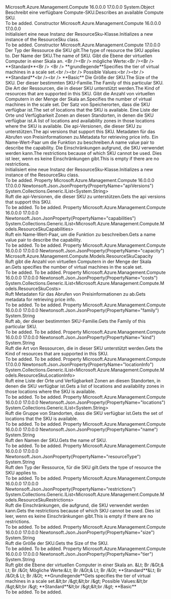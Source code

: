 <Type Name="ResourceSku" FullName="Microsoft.Azure.Management.Compute.Models.ResourceSku">
  <TypeSignature Language="C#" Value="public class ResourceSku" />
  <TypeSignature Language="ILAsm" Value=".class public auto ansi beforefieldinit ResourceSku extends System.Object" />
  <TypeSignature Language="DocId" Value="T:Microsoft.Azure.Management.Compute.Models.ResourceSku" />
  <TypeSignature Language="VB.NET" Value="Public Class ResourceSku" />
  <TypeSignature Language="F#" Value="type ResourceSku = class" />
  <AssemblyInfo>
    <AssemblyName>Microsoft.Azure.Management.Compute</AssemblyName>
    <AssemblyVersion>16.0.0.0</AssemblyVersion>
    <AssemblyVersion>17.0.0.0</AssemblyVersion>
  </AssemblyInfo>
  <Base>
    <BaseTypeName>System.Object</BaseTypeName>
  </Base>
  <Interfaces />
  <Docs>
    <summary>
            <span data-ttu-id="4d928-101">Beschreibt eine verfügbare Compute-SKU.</span><span class="sxs-lookup"><span data-stu-id="4d928-101">Describes an available Compute SKU.</span></span>
            </summary>
    <remarks>To be added.</remarks>
  </Docs>
  <Members>
    <Member MemberName=".ctor">
      <MemberSignature Language="C#" Value="public ResourceSku ();" />
      <MemberSignature Language="ILAsm" Value=".method public hidebysig specialname rtspecialname instance void .ctor() cil managed" />
      <MemberSignature Language="DocId" Value="M:Microsoft.Azure.Management.Compute.Models.ResourceSku.#ctor" />
      <MemberSignature Language="VB.NET" Value="Public Sub New ()" />
      <MemberType>Constructor</MemberType>
      <AssemblyInfo>
        <AssemblyName>Microsoft.Azure.Management.Compute</AssemblyName>
        <AssemblyVersion>16.0.0.0</AssemblyVersion>
        <AssemblyVersion>17.0.0.0</AssemblyVersion>
      </AssemblyInfo>
      <Parameters />
      <Docs>
        <summary>
            <span data-ttu-id="4d928-102">Initialisiert eine neue Instanz der ResourceSku-Klasse.</span><span class="sxs-lookup"><span data-stu-id="4d928-102">Initializes a new instance of the ResourceSku class.</span></span>
            </summary>
        <remarks>To be added.</remarks>
      </Docs>
    </Member>
    <Member MemberName=".ctor">
      <MemberSignature Language="C#" Value="public ResourceSku (string resourceType = null, string name = null, string tier = null, string size = null, string family = null, string kind = null, Microsoft.Azure.Management.Compute.Models.ResourceSkuCapacity capacity = null, System.Collections.Generic.IList&lt;string&gt; locations = null, System.Collections.Generic.IList&lt;Microsoft.Azure.Management.Compute.Models.ResourceSkuLocationInfo&gt; locationInfo = null, System.Collections.Generic.IList&lt;string&gt; apiVersions = null, System.Collections.Generic.IList&lt;Microsoft.Azure.Management.Compute.Models.ResourceSkuCosts&gt; costs = null, System.Collections.Generic.IList&lt;Microsoft.Azure.Management.Compute.Models.ResourceSkuCapabilities&gt; capabilities = null, System.Collections.Generic.IList&lt;Microsoft.Azure.Management.Compute.Models.ResourceSkuRestrictions&gt; restrictions = null);" />
      <MemberSignature Language="ILAsm" Value=".method public hidebysig specialname rtspecialname instance void .ctor(string resourceType, string name, string tier, string size, string family, string kind, class Microsoft.Azure.Management.Compute.Models.ResourceSkuCapacity capacity, class System.Collections.Generic.IList`1&lt;string&gt; locations, class System.Collections.Generic.IList`1&lt;class Microsoft.Azure.Management.Compute.Models.ResourceSkuLocationInfo&gt; locationInfo, class System.Collections.Generic.IList`1&lt;string&gt; apiVersions, class System.Collections.Generic.IList`1&lt;class Microsoft.Azure.Management.Compute.Models.ResourceSkuCosts&gt; costs, class System.Collections.Generic.IList`1&lt;class Microsoft.Azure.Management.Compute.Models.ResourceSkuCapabilities&gt; capabilities, class System.Collections.Generic.IList`1&lt;class Microsoft.Azure.Management.Compute.Models.ResourceSkuRestrictions&gt; restrictions) cil managed" />
      <MemberSignature Language="DocId" Value="M:Microsoft.Azure.Management.Compute.Models.ResourceSku.#ctor(System.String,System.String,System.String,System.String,System.String,System.String,Microsoft.Azure.Management.Compute.Models.ResourceSkuCapacity,System.Collections.Generic.IList{System.String},System.Collections.Generic.IList{Microsoft.Azure.Management.Compute.Models.ResourceSkuLocationInfo},System.Collections.Generic.IList{System.String},System.Collections.Generic.IList{Microsoft.Azure.Management.Compute.Models.ResourceSkuCosts},System.Collections.Generic.IList{Microsoft.Azure.Management.Compute.Models.ResourceSkuCapabilities},System.Collections.Generic.IList{Microsoft.Azure.Management.Compute.Models.ResourceSkuRestrictions})" />
      <MemberSignature Language="VB.NET" Value="Public Sub New (Optional resourceType As String = null, Optional name As String = null, Optional tier As String = null, Optional size As String = null, Optional family As String = null, Optional kind As String = null, Optional capacity As ResourceSkuCapacity = null, Optional locations As IList(Of String) = null, Optional locationInfo As IList(Of ResourceSkuLocationInfo) = null, Optional apiVersions As IList(Of String) = null, Optional costs As IList(Of ResourceSkuCosts) = null, Optional capabilities As IList(Of ResourceSkuCapabilities) = null, Optional restrictions As IList(Of ResourceSkuRestrictions) = null)" />
      <MemberSignature Language="F#" Value="new Microsoft.Azure.Management.Compute.Models.ResourceSku : string * string * string * string * string * string * Microsoft.Azure.Management.Compute.Models.ResourceSkuCapacity * System.Collections.Generic.IList&lt;string&gt; * System.Collections.Generic.IList&lt;Microsoft.Azure.Management.Compute.Models.ResourceSkuLocationInfo&gt; * System.Collections.Generic.IList&lt;string&gt; * System.Collections.Generic.IList&lt;Microsoft.Azure.Management.Compute.Models.ResourceSkuCosts&gt; * System.Collections.Generic.IList&lt;Microsoft.Azure.Management.Compute.Models.ResourceSkuCapabilities&gt; * System.Collections.Generic.IList&lt;Microsoft.Azure.Management.Compute.Models.ResourceSkuRestrictions&gt; -&gt; Microsoft.Azure.Management.Compute.Models.ResourceSku" Usage="new Microsoft.Azure.Management.Compute.Models.ResourceSku (resourceType, name, tier, size, family, kind, capacity, locations, locationInfo, apiVersions, costs, capabilities, restrictions)" />
      <MemberType>Constructor</MemberType>
      <AssemblyInfo>
        <AssemblyName>Microsoft.Azure.Management.Compute</AssemblyName>
        <AssemblyVersion>17.0.0.0</AssemblyVersion>
      </AssemblyInfo>
      <Parameters>
        <Parameter Name="resourceType" Type="System.String" />
        <Parameter Name="name" Type="System.String" />
        <Parameter Name="tier" Type="System.String" />
        <Parameter Name="size" Type="System.String" />
        <Parameter Name="family" Type="System.String" />
        <Parameter Name="kind" Type="System.String" />
        <Parameter Name="capacity" Type="Microsoft.Azure.Management.Compute.Models.ResourceSkuCapacity" />
        <Parameter Name="locations" Type="System.Collections.Generic.IList&lt;System.String&gt;" />
        <Parameter Name="locationInfo" Type="System.Collections.Generic.IList&lt;Microsoft.Azure.Management.Compute.Models.ResourceSkuLocationInfo&gt;" />
        <Parameter Name="apiVersions" Type="System.Collections.Generic.IList&lt;System.String&gt;" />
        <Parameter Name="costs" Type="System.Collections.Generic.IList&lt;Microsoft.Azure.Management.Compute.Models.ResourceSkuCosts&gt;" />
        <Parameter Name="capabilities" Type="System.Collections.Generic.IList&lt;Microsoft.Azure.Management.Compute.Models.ResourceSkuCapabilities&gt;" />
        <Parameter Name="restrictions" Type="System.Collections.Generic.IList&lt;Microsoft.Azure.Management.Compute.Models.ResourceSkuRestrictions&gt;" />
      </Parameters>
      <Docs>
        <param name="resourceType"><span data-ttu-id="4d928-103">Der Typ der Ressource die SKU gilt.</span><span class="sxs-lookup"><span data-stu-id="4d928-103">The type of resource the SKU applies to.</span></span></param>
        <param name="name"><span data-ttu-id="4d928-104">Der Name der SKU.</span><span class="sxs-lookup"><span data-stu-id="4d928-104">The name of SKU.</span></span></param>
        <param name="tier"><span data-ttu-id="4d928-105">Gibt die Ebene der virtuellen Computer in einer Skala an. &lt;Br /&gt;&lt;Br /&gt; mögliche Werte:&lt;Br /&gt;&lt;Br /&gt; **Standard**&lt;Br /&gt; &lt;Br /&gt; **grundlegende**</span><span class="sxs-lookup"><span data-stu-id="4d928-105">Specifies the tier of virtual machines in a scale set.&lt;br /&gt;&lt;br /&gt; Possible Values:&lt;br /&gt;&lt;br /&gt; **Standard**&lt;br /&gt;&lt;br /&gt; **Basic**</span></span></param>
        <param name="size"><span data-ttu-id="4d928-106">Die Größe der SKU.</span><span class="sxs-lookup"><span data-stu-id="4d928-106">The Size of the SKU.</span></span></param>
        <param name="family"><span data-ttu-id="4d928-107">Der dieser bestimmten SKU-Familie.</span><span class="sxs-lookup"><span data-stu-id="4d928-107">The Family of this particular SKU.</span></span></param>
        <param name="kind"><span data-ttu-id="4d928-108">Die Art der Ressourcen, die in dieser SKU unterstützt werden.</span><span class="sxs-lookup"><span data-stu-id="4d928-108">The Kind of resources that are supported in this SKU.</span></span></param>
        <param name="capacity"><span data-ttu-id="4d928-109">Gibt die Anzahl von virtuellen Computern in der Menge der Skala an.</span><span class="sxs-lookup"><span data-stu-id="4d928-109">Specifies the number of virtual machines in the scale set.</span></span></param>
        <param name="locations"><span data-ttu-id="4d928-110">Der Satz von Speicherorten, dass die SKU verfügbar ist.</span><span class="sxs-lookup"><span data-stu-id="4d928-110">The set of locations that the SKU is available.</span></span></param>
        <param name="locationInfo"><span data-ttu-id="4d928-111">Eine Liste der Orte und Verfügbarkeit Zonen an diesen Standorten, in denen die SKU verfügbar ist.</span><span class="sxs-lookup"><span data-stu-id="4d928-111">A list of locations and availability zones in those locations where the SKU is available.</span></span></param>
        <param name="apiVersions"><span data-ttu-id="4d928-112">Die api-Versionen, die dieser SKU zu unterstützen.</span><span class="sxs-lookup"><span data-stu-id="4d928-112">The api versions that support this SKU.</span></span></param>
        <param name="costs"><span data-ttu-id="4d928-113">Metadaten für das Abrufen von Preisinformationen zu.</span><span class="sxs-lookup"><span data-stu-id="4d928-113">Metadata for retrieving price info.</span></span></param>
        <param name="capabilities"><span data-ttu-id="4d928-114">Ein Name-Wert-Paar um die Funktion zu beschreiben.</span><span class="sxs-lookup"><span data-stu-id="4d928-114">A name value pair to describe the capability.</span></span></param>
        <param name="restrictions"><span data-ttu-id="4d928-115">Die Einschränkungen aufgrund, die SKU verwendet werden kann.</span><span class="sxs-lookup"><span data-stu-id="4d928-115">The restrictions because of which SKU cannot be used.</span></span> <span data-ttu-id="4d928-116">Dies ist leer, wenn es keine Einschränkungen gibt.</span><span class="sxs-lookup"><span data-stu-id="4d928-116">This is empty if there are no restrictions.</span></span></param>
        <summary>
            <span data-ttu-id="4d928-117">Initialisiert eine neue Instanz der ResourceSku-Klasse.</span><span class="sxs-lookup"><span data-stu-id="4d928-117">Initializes a new instance of the ResourceSku class.</span></span>
            </summary>
        <remarks>To be added.</remarks>
      </Docs>
    </Member>
    <Member MemberName="ApiVersions">
      <MemberSignature Language="C#" Value="public System.Collections.Generic.IList&lt;string&gt; ApiVersions { get; }" />
      <MemberSignature Language="ILAsm" Value=".property instance class System.Collections.Generic.IList`1&lt;string&gt; ApiVersions" />
      <MemberSignature Language="DocId" Value="P:Microsoft.Azure.Management.Compute.Models.ResourceSku.ApiVersions" />
      <MemberSignature Language="VB.NET" Value="Public ReadOnly Property ApiVersions As IList(Of String)" />
      <MemberSignature Language="F#" Value="member this.ApiVersions : System.Collections.Generic.IList&lt;string&gt;" Usage="Microsoft.Azure.Management.Compute.Models.ResourceSku.ApiVersions" />
      <MemberType>Property</MemberType>
      <AssemblyInfo>
        <AssemblyName>Microsoft.Azure.Management.Compute</AssemblyName>
        <AssemblyVersion>16.0.0.0</AssemblyVersion>
        <AssemblyVersion>17.0.0.0</AssemblyVersion>
      </AssemblyInfo>
      <Attributes>
        <Attribute>
          <AttributeName>Newtonsoft.Json.JsonProperty(PropertyName="apiVersions")</AttributeName>
        </Attribute>
      </Attributes>
      <ReturnValue>
        <ReturnType>System.Collections.Generic.IList&lt;System.String&gt;</ReturnType>
      </ReturnValue>
      <Docs>
        <summary>
            <span data-ttu-id="4d928-118">Ruft die api-Versionen, die dieser SKU zu unterstützen.</span><span class="sxs-lookup"><span data-stu-id="4d928-118">Gets the api versions that support this SKU.</span></span>
            </summary>
        <value>To be added.</value>
        <remarks>To be added.</remarks>
      </Docs>
    </Member>
    <Member MemberName="Capabilities">
      <MemberSignature Language="C#" Value="public System.Collections.Generic.IList&lt;Microsoft.Azure.Management.Compute.Models.ResourceSkuCapabilities&gt; Capabilities { get; }" />
      <MemberSignature Language="ILAsm" Value=".property instance class System.Collections.Generic.IList`1&lt;class Microsoft.Azure.Management.Compute.Models.ResourceSkuCapabilities&gt; Capabilities" />
      <MemberSignature Language="DocId" Value="P:Microsoft.Azure.Management.Compute.Models.ResourceSku.Capabilities" />
      <MemberSignature Language="VB.NET" Value="Public ReadOnly Property Capabilities As IList(Of ResourceSkuCapabilities)" />
      <MemberSignature Language="F#" Value="member this.Capabilities : System.Collections.Generic.IList&lt;Microsoft.Azure.Management.Compute.Models.ResourceSkuCapabilities&gt;" Usage="Microsoft.Azure.Management.Compute.Models.ResourceSku.Capabilities" />
      <MemberType>Property</MemberType>
      <AssemblyInfo>
        <AssemblyName>Microsoft.Azure.Management.Compute</AssemblyName>
        <AssemblyVersion>16.0.0.0</AssemblyVersion>
        <AssemblyVersion>17.0.0.0</AssemblyVersion>
      </AssemblyInfo>
      <Attributes>
        <Attribute>
          <AttributeName>Newtonsoft.Json.JsonProperty(PropertyName="capabilities")</AttributeName>
        </Attribute>
      </Attributes>
      <ReturnValue>
        <ReturnType>System.Collections.Generic.IList&lt;Microsoft.Azure.Management.Compute.Models.ResourceSkuCapabilities&gt;</ReturnType>
      </ReturnValue>
      <Docs>
        <summary>
            <span data-ttu-id="4d928-119">Ruft ein Name-Wert-Paar, um die Funktion zu beschreiben.</span><span class="sxs-lookup"><span data-stu-id="4d928-119">Gets a name value pair to describe the capability.</span></span>
            </summary>
        <value>To be added.</value>
        <remarks>To be added.</remarks>
      </Docs>
    </Member>
    <Member MemberName="Capacity">
      <MemberSignature Language="C#" Value="public Microsoft.Azure.Management.Compute.Models.ResourceSkuCapacity Capacity { get; }" />
      <MemberSignature Language="ILAsm" Value=".property instance class Microsoft.Azure.Management.Compute.Models.ResourceSkuCapacity Capacity" />
      <MemberSignature Language="DocId" Value="P:Microsoft.Azure.Management.Compute.Models.ResourceSku.Capacity" />
      <MemberSignature Language="VB.NET" Value="Public ReadOnly Property Capacity As ResourceSkuCapacity" />
      <MemberSignature Language="F#" Value="member this.Capacity : Microsoft.Azure.Management.Compute.Models.ResourceSkuCapacity" Usage="Microsoft.Azure.Management.Compute.Models.ResourceSku.Capacity" />
      <MemberType>Property</MemberType>
      <AssemblyInfo>
        <AssemblyName>Microsoft.Azure.Management.Compute</AssemblyName>
        <AssemblyVersion>16.0.0.0</AssemblyVersion>
        <AssemblyVersion>17.0.0.0</AssemblyVersion>
      </AssemblyInfo>
      <Attributes>
        <Attribute>
          <AttributeName>Newtonsoft.Json.JsonProperty(PropertyName="capacity")</AttributeName>
        </Attribute>
      </Attributes>
      <ReturnValue>
        <ReturnType>Microsoft.Azure.Management.Compute.Models.ResourceSkuCapacity</ReturnType>
      </ReturnValue>
      <Docs>
        <summary>
            <span data-ttu-id="4d928-120">Ruft gibt die Anzahl von virtuellen Computern in der Menge der Skala an.</span><span class="sxs-lookup"><span data-stu-id="4d928-120">Gets specifies the number of virtual machines in the scale set.</span></span>
            </summary>
        <value>To be added.</value>
        <remarks>To be added.</remarks>
      </Docs>
    </Member>
    <Member MemberName="Costs">
      <MemberSignature Language="C#" Value="public System.Collections.Generic.IList&lt;Microsoft.Azure.Management.Compute.Models.ResourceSkuCosts&gt; Costs { get; }" />
      <MemberSignature Language="ILAsm" Value=".property instance class System.Collections.Generic.IList`1&lt;class Microsoft.Azure.Management.Compute.Models.ResourceSkuCosts&gt; Costs" />
      <MemberSignature Language="DocId" Value="P:Microsoft.Azure.Management.Compute.Models.ResourceSku.Costs" />
      <MemberSignature Language="VB.NET" Value="Public ReadOnly Property Costs As IList(Of ResourceSkuCosts)" />
      <MemberSignature Language="F#" Value="member this.Costs : System.Collections.Generic.IList&lt;Microsoft.Azure.Management.Compute.Models.ResourceSkuCosts&gt;" Usage="Microsoft.Azure.Management.Compute.Models.ResourceSku.Costs" />
      <MemberType>Property</MemberType>
      <AssemblyInfo>
        <AssemblyName>Microsoft.Azure.Management.Compute</AssemblyName>
        <AssemblyVersion>16.0.0.0</AssemblyVersion>
        <AssemblyVersion>17.0.0.0</AssemblyVersion>
      </AssemblyInfo>
      <Attributes>
        <Attribute>
          <AttributeName>Newtonsoft.Json.JsonProperty(PropertyName="costs")</AttributeName>
        </Attribute>
      </Attributes>
      <ReturnValue>
        <ReturnType>System.Collections.Generic.IList&lt;Microsoft.Azure.Management.Compute.Models.ResourceSkuCosts&gt;</ReturnType>
      </ReturnValue>
      <Docs>
        <summary>
            <span data-ttu-id="4d928-121">Ruft Metadaten für das Abrufen von Preisinformationen zu ab.</span><span class="sxs-lookup"><span data-stu-id="4d928-121">Gets metadata for retrieving price info.</span></span>
            </summary>
        <value>To be added.</value>
        <remarks>To be added.</remarks>
      </Docs>
    </Member>
    <Member MemberName="Family">
      <MemberSignature Language="C#" Value="public string Family { get; }" />
      <MemberSignature Language="ILAsm" Value=".property instance string Family" />
      <MemberSignature Language="DocId" Value="P:Microsoft.Azure.Management.Compute.Models.ResourceSku.Family" />
      <MemberSignature Language="VB.NET" Value="Public ReadOnly Property Family As String" />
      <MemberSignature Language="F#" Value="member this.Family : string" Usage="Microsoft.Azure.Management.Compute.Models.ResourceSku.Family" />
      <MemberType>Property</MemberType>
      <AssemblyInfo>
        <AssemblyName>Microsoft.Azure.Management.Compute</AssemblyName>
        <AssemblyVersion>16.0.0.0</AssemblyVersion>
        <AssemblyVersion>17.0.0.0</AssemblyVersion>
      </AssemblyInfo>
      <Attributes>
        <Attribute>
          <AttributeName>Newtonsoft.Json.JsonProperty(PropertyName="family")</AttributeName>
        </Attribute>
      </Attributes>
      <ReturnValue>
        <ReturnType>System.String</ReturnType>
      </ReturnValue>
      <Docs>
        <summary>
            <span data-ttu-id="4d928-122">Ruft ab, der dieser bestimmten SKU-Familie.</span><span class="sxs-lookup"><span data-stu-id="4d928-122">Gets the Family of this particular SKU.</span></span>
            </summary>
        <value>To be added.</value>
        <remarks>To be added.</remarks>
      </Docs>
    </Member>
    <Member MemberName="Kind">
      <MemberSignature Language="C#" Value="public string Kind { get; }" />
      <MemberSignature Language="ILAsm" Value=".property instance string Kind" />
      <MemberSignature Language="DocId" Value="P:Microsoft.Azure.Management.Compute.Models.ResourceSku.Kind" />
      <MemberSignature Language="VB.NET" Value="Public ReadOnly Property Kind As String" />
      <MemberSignature Language="F#" Value="member this.Kind : string" Usage="Microsoft.Azure.Management.Compute.Models.ResourceSku.Kind" />
      <MemberType>Property</MemberType>
      <AssemblyInfo>
        <AssemblyName>Microsoft.Azure.Management.Compute</AssemblyName>
        <AssemblyVersion>16.0.0.0</AssemblyVersion>
        <AssemblyVersion>17.0.0.0</AssemblyVersion>
      </AssemblyInfo>
      <Attributes>
        <Attribute>
          <AttributeName>Newtonsoft.Json.JsonProperty(PropertyName="kind")</AttributeName>
        </Attribute>
      </Attributes>
      <ReturnValue>
        <ReturnType>System.String</ReturnType>
      </ReturnValue>
      <Docs>
        <summary>
            <span data-ttu-id="4d928-123">Ruft die Art von Ressourcen, die in dieser SKU unterstützt werden.</span><span class="sxs-lookup"><span data-stu-id="4d928-123">Gets the Kind of resources that are supported in this SKU.</span></span>
            </summary>
        <value>To be added.</value>
        <remarks>To be added.</remarks>
      </Docs>
    </Member>
    <Member MemberName="LocationInfo">
      <MemberSignature Language="C#" Value="public System.Collections.Generic.IList&lt;Microsoft.Azure.Management.Compute.Models.ResourceSkuLocationInfo&gt; LocationInfo { get; }" />
      <MemberSignature Language="ILAsm" Value=".property instance class System.Collections.Generic.IList`1&lt;class Microsoft.Azure.Management.Compute.Models.ResourceSkuLocationInfo&gt; LocationInfo" />
      <MemberSignature Language="DocId" Value="P:Microsoft.Azure.Management.Compute.Models.ResourceSku.LocationInfo" />
      <MemberSignature Language="VB.NET" Value="Public ReadOnly Property LocationInfo As IList(Of ResourceSkuLocationInfo)" />
      <MemberSignature Language="F#" Value="member this.LocationInfo : System.Collections.Generic.IList&lt;Microsoft.Azure.Management.Compute.Models.ResourceSkuLocationInfo&gt;" Usage="Microsoft.Azure.Management.Compute.Models.ResourceSku.LocationInfo" />
      <MemberType>Property</MemberType>
      <AssemblyInfo>
        <AssemblyName>Microsoft.Azure.Management.Compute</AssemblyName>
        <AssemblyVersion>17.0.0.0</AssemblyVersion>
      </AssemblyInfo>
      <Attributes>
        <Attribute>
          <AttributeName>Newtonsoft.Json.JsonProperty(PropertyName="locationInfo")</AttributeName>
        </Attribute>
      </Attributes>
      <ReturnValue>
        <ReturnType>System.Collections.Generic.IList&lt;Microsoft.Azure.Management.Compute.Models.ResourceSkuLocationInfo&gt;</ReturnType>
      </ReturnValue>
      <Docs>
        <summary>
            <span data-ttu-id="4d928-124">Ruft eine Liste der Orte und Verfügbarkeit Zonen an diesen Standorten, in denen die SKU verfügbar ist.</span><span class="sxs-lookup"><span data-stu-id="4d928-124">Gets a list of locations and availability zones in those locations where the SKU is available.</span></span>
            </summary>
        <value>To be added.</value>
        <remarks>To be added.</remarks>
      </Docs>
    </Member>
    <Member MemberName="Locations">
      <MemberSignature Language="C#" Value="public System.Collections.Generic.IList&lt;string&gt; Locations { get; }" />
      <MemberSignature Language="ILAsm" Value=".property instance class System.Collections.Generic.IList`1&lt;string&gt; Locations" />
      <MemberSignature Language="DocId" Value="P:Microsoft.Azure.Management.Compute.Models.ResourceSku.Locations" />
      <MemberSignature Language="VB.NET" Value="Public ReadOnly Property Locations As IList(Of String)" />
      <MemberSignature Language="F#" Value="member this.Locations : System.Collections.Generic.IList&lt;string&gt;" Usage="Microsoft.Azure.Management.Compute.Models.ResourceSku.Locations" />
      <MemberType>Property</MemberType>
      <AssemblyInfo>
        <AssemblyName>Microsoft.Azure.Management.Compute</AssemblyName>
        <AssemblyVersion>16.0.0.0</AssemblyVersion>
        <AssemblyVersion>17.0.0.0</AssemblyVersion>
      </AssemblyInfo>
      <Attributes>
        <Attribute>
          <AttributeName>Newtonsoft.Json.JsonProperty(PropertyName="locations")</AttributeName>
        </Attribute>
      </Attributes>
      <ReturnValue>
        <ReturnType>System.Collections.Generic.IList&lt;System.String&gt;</ReturnType>
      </ReturnValue>
      <Docs>
        <summary>
            <span data-ttu-id="4d928-125">Ruft die Gruppe von Standorten, dass die SKU verfügbar ist.</span><span class="sxs-lookup"><span data-stu-id="4d928-125">Gets the set of locations that the SKU is available.</span></span>
            </summary>
        <value>To be added.</value>
        <remarks>To be added.</remarks>
      </Docs>
    </Member>
    <Member MemberName="Name">
      <MemberSignature Language="C#" Value="public string Name { get; }" />
      <MemberSignature Language="ILAsm" Value=".property instance string Name" />
      <MemberSignature Language="DocId" Value="P:Microsoft.Azure.Management.Compute.Models.ResourceSku.Name" />
      <MemberSignature Language="VB.NET" Value="Public ReadOnly Property Name As String" />
      <MemberSignature Language="F#" Value="member this.Name : string" Usage="Microsoft.Azure.Management.Compute.Models.ResourceSku.Name" />
      <MemberType>Property</MemberType>
      <AssemblyInfo>
        <AssemblyName>Microsoft.Azure.Management.Compute</AssemblyName>
        <AssemblyVersion>16.0.0.0</AssemblyVersion>
        <AssemblyVersion>17.0.0.0</AssemblyVersion>
      </AssemblyInfo>
      <Attributes>
        <Attribute>
          <AttributeName>Newtonsoft.Json.JsonProperty(PropertyName="name")</AttributeName>
        </Attribute>
      </Attributes>
      <ReturnValue>
        <ReturnType>System.String</ReturnType>
      </ReturnValue>
      <Docs>
        <summary>
            <span data-ttu-id="4d928-126">Ruft den Namen der SKU.</span><span class="sxs-lookup"><span data-stu-id="4d928-126">Gets the name of SKU.</span></span>
            </summary>
        <value>To be added.</value>
        <remarks>To be added.</remarks>
      </Docs>
    </Member>
    <Member MemberName="ResourceType">
      <MemberSignature Language="C#" Value="public string ResourceType { get; }" />
      <MemberSignature Language="ILAsm" Value=".property instance string ResourceType" />
      <MemberSignature Language="DocId" Value="P:Microsoft.Azure.Management.Compute.Models.ResourceSku.ResourceType" />
      <MemberSignature Language="VB.NET" Value="Public ReadOnly Property ResourceType As String" />
      <MemberSignature Language="F#" Value="member this.ResourceType : string" Usage="Microsoft.Azure.Management.Compute.Models.ResourceSku.ResourceType" />
      <MemberType>Property</MemberType>
      <AssemblyInfo>
        <AssemblyName>Microsoft.Azure.Management.Compute</AssemblyName>
        <AssemblyVersion>16.0.0.0</AssemblyVersion>
        <AssemblyVersion>17.0.0.0</AssemblyVersion>
      </AssemblyInfo>
      <Attributes>
        <Attribute>
          <AttributeName>Newtonsoft.Json.JsonProperty(PropertyName="resourceType")</AttributeName>
        </Attribute>
      </Attributes>
      <ReturnValue>
        <ReturnType>System.String</ReturnType>
      </ReturnValue>
      <Docs>
        <summary>
            <span data-ttu-id="4d928-127">Ruft den Typ der Ressource, für die SKU gilt.</span><span class="sxs-lookup"><span data-stu-id="4d928-127">Gets the type of resource the SKU applies to.</span></span>
            </summary>
        <value>To be added.</value>
        <remarks>To be added.</remarks>
      </Docs>
    </Member>
    <Member MemberName="Restrictions">
      <MemberSignature Language="C#" Value="public System.Collections.Generic.IList&lt;Microsoft.Azure.Management.Compute.Models.ResourceSkuRestrictions&gt; Restrictions { get; }" />
      <MemberSignature Language="ILAsm" Value=".property instance class System.Collections.Generic.IList`1&lt;class Microsoft.Azure.Management.Compute.Models.ResourceSkuRestrictions&gt; Restrictions" />
      <MemberSignature Language="DocId" Value="P:Microsoft.Azure.Management.Compute.Models.ResourceSku.Restrictions" />
      <MemberSignature Language="VB.NET" Value="Public ReadOnly Property Restrictions As IList(Of ResourceSkuRestrictions)" />
      <MemberSignature Language="F#" Value="member this.Restrictions : System.Collections.Generic.IList&lt;Microsoft.Azure.Management.Compute.Models.ResourceSkuRestrictions&gt;" Usage="Microsoft.Azure.Management.Compute.Models.ResourceSku.Restrictions" />
      <MemberType>Property</MemberType>
      <AssemblyInfo>
        <AssemblyName>Microsoft.Azure.Management.Compute</AssemblyName>
        <AssemblyVersion>16.0.0.0</AssemblyVersion>
        <AssemblyVersion>17.0.0.0</AssemblyVersion>
      </AssemblyInfo>
      <Attributes>
        <Attribute>
          <AttributeName>Newtonsoft.Json.JsonProperty(PropertyName="restrictions")</AttributeName>
        </Attribute>
      </Attributes>
      <ReturnValue>
        <ReturnType>System.Collections.Generic.IList&lt;Microsoft.Azure.Management.Compute.Models.ResourceSkuRestrictions&gt;</ReturnType>
      </ReturnValue>
      <Docs>
        <summary>
            <span data-ttu-id="4d928-128">Ruft die Einschränkungen, die aufgrund, die SKU verwendet werden kann.</span><span class="sxs-lookup"><span data-stu-id="4d928-128">Gets the restrictions because of which SKU cannot be used.</span></span> <span data-ttu-id="4d928-129">Dies ist leer, wenn es keine Einschränkungen gibt.</span><span class="sxs-lookup"><span data-stu-id="4d928-129">This is empty if there are no restrictions.</span></span>
            </summary>
        <value>To be added.</value>
        <remarks>To be added.</remarks>
      </Docs>
    </Member>
    <Member MemberName="Size">
      <MemberSignature Language="C#" Value="public string Size { get; }" />
      <MemberSignature Language="ILAsm" Value=".property instance string Size" />
      <MemberSignature Language="DocId" Value="P:Microsoft.Azure.Management.Compute.Models.ResourceSku.Size" />
      <MemberSignature Language="VB.NET" Value="Public ReadOnly Property Size As String" />
      <MemberSignature Language="F#" Value="member this.Size : string" Usage="Microsoft.Azure.Management.Compute.Models.ResourceSku.Size" />
      <MemberType>Property</MemberType>
      <AssemblyInfo>
        <AssemblyName>Microsoft.Azure.Management.Compute</AssemblyName>
        <AssemblyVersion>16.0.0.0</AssemblyVersion>
        <AssemblyVersion>17.0.0.0</AssemblyVersion>
      </AssemblyInfo>
      <Attributes>
        <Attribute>
          <AttributeName>Newtonsoft.Json.JsonProperty(PropertyName="size")</AttributeName>
        </Attribute>
      </Attributes>
      <ReturnValue>
        <ReturnType>System.String</ReturnType>
      </ReturnValue>
      <Docs>
        <summary>
            <span data-ttu-id="4d928-130">Ruft die Größe der SKU.</span><span class="sxs-lookup"><span data-stu-id="4d928-130">Gets the Size of the SKU.</span></span>
            </summary>
        <value>To be added.</value>
        <remarks>To be added.</remarks>
      </Docs>
    </Member>
    <Member MemberName="Tier">
      <MemberSignature Language="C#" Value="public string Tier { get; }" />
      <MemberSignature Language="ILAsm" Value=".property instance string Tier" />
      <MemberSignature Language="DocId" Value="P:Microsoft.Azure.Management.Compute.Models.ResourceSku.Tier" />
      <MemberSignature Language="VB.NET" Value="Public ReadOnly Property Tier As String" />
      <MemberSignature Language="F#" Value="member this.Tier : string" Usage="Microsoft.Azure.Management.Compute.Models.ResourceSku.Tier" />
      <MemberType>Property</MemberType>
      <AssemblyInfo>
        <AssemblyName>Microsoft.Azure.Management.Compute</AssemblyName>
        <AssemblyVersion>16.0.0.0</AssemblyVersion>
        <AssemblyVersion>17.0.0.0</AssemblyVersion>
      </AssemblyInfo>
      <Attributes>
        <Attribute>
          <AttributeName>Newtonsoft.Json.JsonProperty(PropertyName="tier")</AttributeName>
        </Attribute>
      </Attributes>
      <ReturnValue>
        <ReturnType>System.String</ReturnType>
      </ReturnValue>
      <Docs>
        <summary>
            <span data-ttu-id="4d928-131">Ruft gibt die Ebene der virtuellen Computer in einer Skala an. &amp;Lt; Br /&amp;Gt;&amp; Lt; Br /&amp;Gt; Mögliche Werte:&amp;Lt; Br /&amp;Gt;&amp; Lt; Br /&amp;Gt; **Standard**&amp;Lt; Br /&amp;Gt;&amp; Lt; Br /&amp;Gt; **Grundlegende**</span><span class="sxs-lookup"><span data-stu-id="4d928-131">Gets specifies the tier of virtual machines in a scale set.&amp;lt;br /&amp;gt;&amp;lt;br /&amp;gt; Possible Values:&amp;lt;br /&amp;gt;&amp;lt;br /&amp;gt; **Standard**&amp;lt;br /&amp;gt;&amp;lt;br /&amp;gt; **Basic**</span></span>
            </summary>
        <value>To be added.</value>
        <remarks>To be added.</remarks>
      </Docs>
    </Member>
  </Members>
</Type>